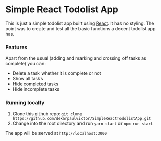 # Simple React Todolist App

This is just a simple todolist app built using [React](https://reactjs.org).
It has no styling. The point was to create and test all the basic functions
a decent todolist app has.

### Features

Apart from the usual (adding and marking and crossing off tasks as complete) you can:
  - Delete a task whether it is complete or not
  - Show all tasks
  - Hide completed tasks
  - Hide incomplete tasks

### Running locally

1. Clone this github repo: `git clone https://github.com/dekarpaulvictor/SimpleReactTodolistApp.git`
2. Change into the root directory and run `yarn start` or `npm run start`

The app will be served at `http://localhost:3000`
